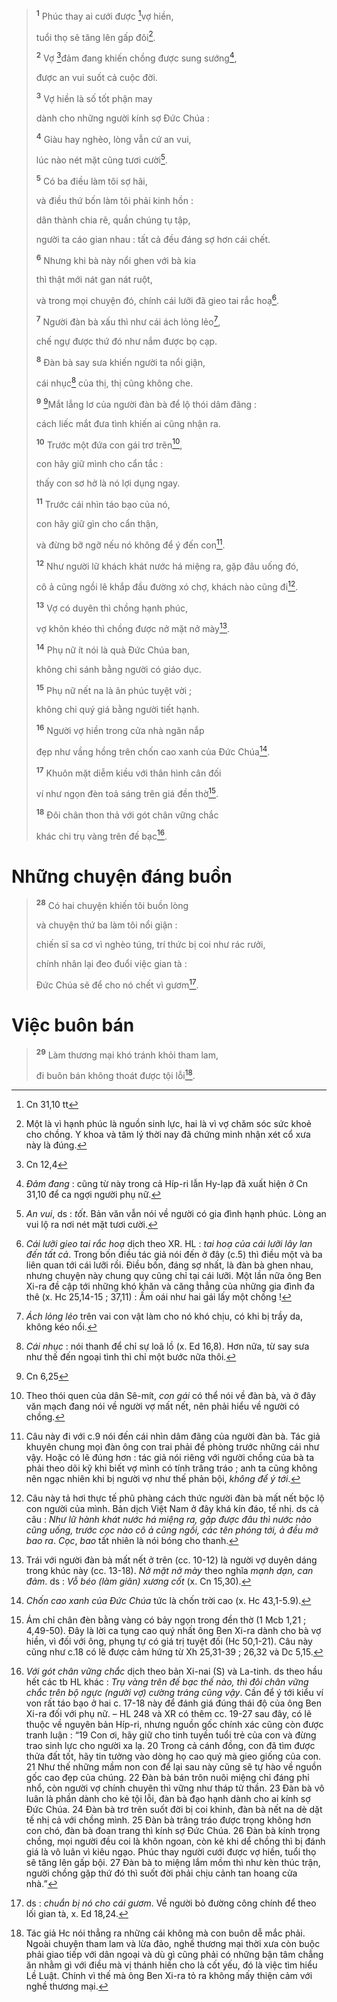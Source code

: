 > <sup><b>1</b></sup> Phúc thay ai cưới được [^1@-f8e100e2-edce-4bfa-8f1e-f101c29811fb]vợ hiền,
>
> tuổi thọ sẽ tăng lên gấp đôi[^1-f8e100e2-edce-4bfa-8f1e-f101c29811fb].
>
> <sup><b>2</b></sup> Vợ [^2@-f8e100e2-edce-4bfa-8f1e-f101c29811fb]đảm đang khiến chồng được sung sướng[^2-f8e100e2-edce-4bfa-8f1e-f101c29811fb],
>
> được an vui suốt cả cuộc đời.
>
> <sup><b>3</b></sup> Vợ hiền là số tốt phận may
>
> dành cho những người kính sợ Đức Chúa :
>
> <sup><b>4</b></sup> Giàu hay nghèo, lòng vẫn cứ an vui,
>
> lúc nào nét mặt cũng tươi cười[^3-f8e100e2-edce-4bfa-8f1e-f101c29811fb].
>
> <sup><b>5</b></sup> Có ba điều làm tôi sợ hãi,
>
> và điều thứ bốn làm tôi phải kinh hồn :
>
> dân thành chia rẽ, quần chúng tụ tập,
>
> người ta cáo gian nhau : tất cả đều đáng sợ hơn cái chết.
>
> <sup><b>6</b></sup> Nhưng khi bà này nổi ghen với bà kia
>
> thì thật mới nát gan nát ruột,
>
> và trong mọi chuyện đó, chính cái lưỡi đã gieo tai rắc hoạ[^4-f8e100e2-edce-4bfa-8f1e-f101c29811fb].
>
> <sup><b>7</b></sup> Người đàn bà xấu thì như cái ách lỏng lẻo[^5-f8e100e2-edce-4bfa-8f1e-f101c29811fb],
>
> chế ngự được thứ đó như nắm được bọ cạp.
>
> <sup><b>8</b></sup> Đàn bà say sưa khiến người ta nổi giận,
>
> cái nhục[^6-f8e100e2-edce-4bfa-8f1e-f101c29811fb] của thị, thị cũng không che.
>
> <sup><b>9</b></sup> [^3@-f8e100e2-edce-4bfa-8f1e-f101c29811fb]Mắt lẳng lơ của người đàn bà để lộ thói dâm đãng :
>
> cách liếc mắt đưa tình khiến ai cũng nhận ra.
>
> <sup><b>10</b></sup> Trước một đứa con gái trơ trẽn[^7-f8e100e2-edce-4bfa-8f1e-f101c29811fb],
>
> con hãy giữ mình cho cẩn tắc :
>
> thấy con sơ hở là nó lợi dụng ngay.
>
> <sup><b>11</b></sup> Trước cái nhìn táo bạo của nó,
>
> con hãy giữ gìn cho cẩn thận,
>
> và đừng bỡ ngỡ nếu nó không để ý đến con[^8-f8e100e2-edce-4bfa-8f1e-f101c29811fb].
>
> <sup><b>12</b></sup> Như người lữ khách khát nước há miệng ra, gặp đâu uống đó,
>
> cô ả cũng ngồi lê khắp đầu đường xó chợ, khách nào cũng đi[^9-f8e100e2-edce-4bfa-8f1e-f101c29811fb].
>
> <sup><b>13</b></sup> Vợ có duyên thì chồng hạnh phúc,
>
> vợ khôn khéo thì chồng được nở mặt nở mày[^10-f8e100e2-edce-4bfa-8f1e-f101c29811fb].
>
> <sup><b>14</b></sup> Phụ nữ ít nói là quà Đức Chúa ban,
>
> không chi sánh bằng người có giáo dục.
>
> <sup><b>15</b></sup> Phụ nữ nết na là ân phúc tuyệt vời ;
>
> không chi quý giá bằng người tiết hạnh.
>
> <sup><b>16</b></sup> Người vợ hiền trong cửa nhà ngăn nắp
>
> đẹp như vầng hồng trên chốn cao xanh của Đức Chúa[^11-f8e100e2-edce-4bfa-8f1e-f101c29811fb].
>
> <sup><b>17</b></sup> Khuôn mặt diễm kiều với thân hình cân đối
>
> ví như ngọn đèn toả sáng trên giá đền thờ[^12-f8e100e2-edce-4bfa-8f1e-f101c29811fb].
>
> <sup><b>18</b></sup> Đôi chân thon thả với gót chân vững chắc
>
> khác chi trụ vàng trên đế bạc[^13-f8e100e2-edce-4bfa-8f1e-f101c29811fb].

# Những chuyện đáng buồn

> <sup><b>28</b></sup> Có hai chuyện khiến tôi buồn lòng
>
> và chuyện thứ ba làm tôi nổi giận :
>
> chiến sĩ sa cơ vì nghèo túng, trí thức bị coi như rác rưởi,
>
> chính nhân lại đeo đuổi việc gian tà :
>
> Đức Chúa sẽ để cho nó chết vì gươm[^14-f8e100e2-edce-4bfa-8f1e-f101c29811fb].

# Việc buôn bán

> <sup><b>29</b></sup> Làm thương mại khó tránh khỏi tham lam,
>
> đi buôn bán không thoát được tội lỗi[^15-f8e100e2-edce-4bfa-8f1e-f101c29811fb].

[^1-f8e100e2-edce-4bfa-8f1e-f101c29811fb]: Một là vì hạnh phúc là nguồn sinh lực, hai là vì vợ chăm sóc sức khoẻ cho chồng. Y khoa và tâm lý thời nay đã chứng minh nhận xét cổ xưa này là đúng.

[^2-f8e100e2-edce-4bfa-8f1e-f101c29811fb]: _Đảm đang_ : cũng từ này trong cả Híp-ri lẫn Hy-lạp đã xuất hiện ở Cn 31,10 để ca ngợi người phụ nữ.

[^3-f8e100e2-edce-4bfa-8f1e-f101c29811fb]: _An vui_, ds : _tốt_. Bản văn vẫn nói về người có gia đình hạnh phúc. Lòng an vui lộ ra nơi nét mặt tươi cười.

[^4-f8e100e2-edce-4bfa-8f1e-f101c29811fb]: _Cái lưỡi gieo tai rắc hoạ_ dịch theo XR. HL : _tai hoạ của cái lưỡi lây lan đến tất cả_. Trong bốn điều tác giả nói đến ở đây (c.5) thì điều một và ba liên quan tới cái lưỡi rồi. Điều bốn, đáng sợ nhất, là đàn bà ghen nhau, nhưng chuyện này chung quy cũng chỉ tại cái lưỡi. Một lần nữa ông Ben Xi-ra đề cập tới những khó khăn và căng thẳng của những gia đình đa thê (x. Hc 25,14-15 ; 37,11) : Ấm oái như hai gái lấy một chồng !

[^5-f8e100e2-edce-4bfa-8f1e-f101c29811fb]: _Ách lỏng lẻo_ trên vai con vật làm cho nó khó chịu, có khi bị trầy da, không kéo nổi.

[^6-f8e100e2-edce-4bfa-8f1e-f101c29811fb]: _Cái nhục_ : nói thanh để chỉ sự loã lồ (x. Ed 16,8). Hơn nữa, từ say sưa như thế đến ngoại tình thì chỉ một bước nữa thôi.

[^7-f8e100e2-edce-4bfa-8f1e-f101c29811fb]: Theo thói quen của dân Sê-mít, _con gái_ có thể nói về đàn bà, và ở đây văn mạch đang nói về người vợ mất nết, nên phải hiểu về người có chồng.

[^8-f8e100e2-edce-4bfa-8f1e-f101c29811fb]: Câu này đi với c.9 nói đến cái nhìn dâm đãng của người đàn bà. Tác giả khuyên chung mọi đàn ông con trai phải đề phòng trước những cái như vậy. Hoặc có lẽ đúng hơn : tác giả nói riêng với người chồng của bà ta phải theo dõi kỹ khi biết vợ mình có tính trâng tráo ; anh ta cũng không nên ngạc nhiên khi bị người vợ như thế phản bội, _không để ý tới_.

[^9-f8e100e2-edce-4bfa-8f1e-f101c29811fb]: Câu này tả hơi thực tế phũ phàng cách thức người đàn bà mất nết bộc lộ con người của mình. Bản dịch Việt Nam ở đây khá kín đáo, tế nhị. ds cả câu : _Như lữ hành khát nước há miệng ra, gặp được đâu thì nước nào cũng uống, trước cọc nào cô ả cũng ngồi, các tên phóng tới, ả đều mở bao ra_. _Cọc_, _bao_ tất nhiên là nói bóng cho thanh.

[^10-f8e100e2-edce-4bfa-8f1e-f101c29811fb]: Trái với người đàn bà mất nết ở trên (cc. 10-12) là người vợ duyên dáng trong khúc này (cc. 13-18). _Nở mặt nở mày_ theo nghĩa _mạnh dạn, can đảm_. ds : _Vỗ béo (làm giãn) xương cốt_ (x. Cn 15,30).

[^11-f8e100e2-edce-4bfa-8f1e-f101c29811fb]: _Chốn cao xanh của Đức Chúa_ tức là chốn trời cao (x. Hc 43,1-5.9).

[^12-f8e100e2-edce-4bfa-8f1e-f101c29811fb]: Ám chỉ chân đèn bằng vàng có bảy ngọn trong đền thờ (1 Mcb 1,21 ; 4,49-50). Đây là lời ca tụng cao quý nhất ông Ben Xi-ra dành cho bà vợ hiền, vì đối với ông, phụng tự có giá trị tuyệt đối (Hc 50,1-21). Câu này cũng như c.18 có lẽ được cảm hứng từ Xh 25,31-39 ; 26,32 và Dc 5,15.

[^13-f8e100e2-edce-4bfa-8f1e-f101c29811fb]:
    _Với gót chân vững chắc_ dịch theo bản Xi-nai (S) và La-tinh. ds theo hầu hết các tb HL khác : _Trụ vàng trên đế bạc thế nào, thì đôi chân vững chắc trên bộ ngực (người vợ) cường tráng cũng vậy_. Cần để ý tới kiểu ví von rất táo bạo ở hai c. 17-18 này để đánh giá đúng thái độ của ông Ben Xi-ra đối với phụ nữ. – HL 248 và XR có thêm cc. 19-27 sau đây, có lẽ thuộc về nguyên bản Híp-ri, nhưng nguồn gốc chính xác cũng còn được tranh luận : “19 Con ơi, hãy giữ cho tinh tuyền tuổi trẻ của con và đừng trao sinh lực cho người xa lạ. 20 Trong cả cánh đồng, con đã tìm được thửa đất tốt, hãy tin tưởng vào dòng họ cao quý mà gieo giống của con. 21 Như thế những mầm non con để lại sau này cũng sẽ tự hào về nguồn gốc cao đẹp của chúng. 22 Đàn bà bán trôn nuôi miệng chỉ đáng phỉ nhổ, còn người vợ chính chuyên thì vững như tháp tử thần. 23 Đàn bà vô luân là phần dành cho kẻ tội lỗi, đàn bà đạo hạnh dành cho ai kính sợ Đức Chúa. 24 Đàn bà trơ trẽn suốt đời bị coi khinh, đàn bà nết na dè dặt tế nhị cả với chồng mình. 25 Đàn bà trâng tráo được trọng không hơn con chó, đàn bà đoan trang thì kính sợ Đức Chúa. 26 Đàn bà kính trọng chồng, mọi người đều coi là khôn ngoan, còn kẻ khi dể chồng thì bị đánh giá là vô luân vì kiêu ngạo. Phúc thay người cưới được vợ hiền, tuổi thọ sẽ tăng lên gấp bội. 27 Đàn bà to miệng lắm mồm thì như kèn thúc trận, người chồng gặp thứ đó thì suốt đời phải chịu cảnh tan hoang cửa nhà.”
    [^14-f8e100e2-edce-4bfa-8f1e-f101c29811fb]: ds : _chuẩn bị nó cho cái gươm_. Về người bỏ đường công chính để theo lối gian tà, x. Ed 18,24.
    [^15-f8e100e2-edce-4bfa-8f1e-f101c29811fb]: Tác giả Hc nói thẳng ra những cái không mà con buôn dễ mắc phải. Ngoài chuyện tham lam và lừa đảo, nghề thương mại thời xưa còn buộc phải giao tiếp với dân ngoại và dù gì cũng phải có những bận tâm chẳng ăn nhằm gì với điều mà vị thánh hiền cho là cốt yếu, đó là việc tìm hiểu Lề Luật. Chính vì thế mà ông Ben Xi-ra tỏ ra không mấy thiện cảm với nghề thương mại.
    [^1@-f8e100e2-edce-4bfa-8f1e-f101c29811fb]: Cn 31,10 tt
    [^2@-f8e100e2-edce-4bfa-8f1e-f101c29811fb]: Cn 12,4
    [^3@-f8e100e2-edce-4bfa-8f1e-f101c29811fb]: Cn 6,25
